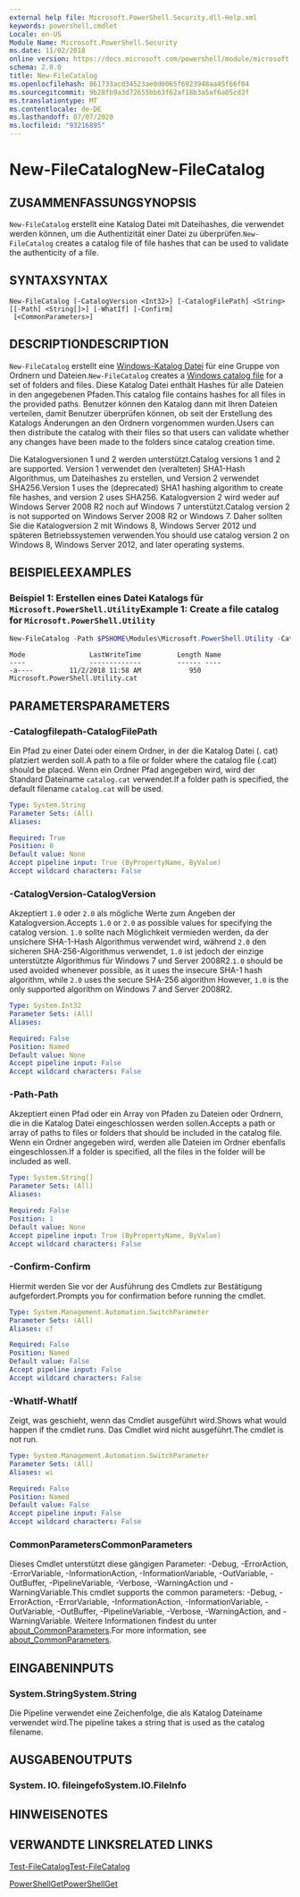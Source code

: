 ```yaml
---
external help file: Microsoft.PowerShell.Security.dll-Help.xml
keywords: powershell,cmdlet
Locale: en-US
Module Name: Microsoft.PowerShell.Security
ms.date: 11/02/2018
online version: https://docs.microsoft.com/powershell/module/microsoft.powershell.security/new-filecatalog?view=powershell-6&WT.mc_id=ps-gethelp
schema: 2.0.0
title: New-FileCatalog
ms.openlocfilehash: 861733acd34523ae0d0065f6923948aa45f66f04
ms.sourcegitcommit: 9b28fb9a3d72655bb63f62af18b3a5af6a05cd3f
ms.translationtype: MT
ms.contentlocale: de-DE
ms.lasthandoff: 07/07/2020
ms.locfileid: "93216895"
---
```

# <span data-ttu-id="068e8-103">New-FileCatalog</span><span class="sxs-lookup"><span data-stu-id="068e8-103">New-FileCatalog</span></span>

## <span data-ttu-id="068e8-104">ZUSAMMENFASSUNG</span><span class="sxs-lookup"><span data-stu-id="068e8-104">SYNOPSIS</span></span>
<span data-ttu-id="068e8-105">`New-FileCatalog` erstellt eine Katalog Datei mit Dateihashes, die verwendet werden können, um die Authentizität einer Datei zu überprüfen.</span><span class="sxs-lookup"><span data-stu-id="068e8-105">`New-FileCatalog` creates a catalog file of file hashes that can be used to validate the authenticity of a file.</span></span>

## <span data-ttu-id="068e8-106">SYNTAX</span><span class="sxs-lookup"><span data-stu-id="068e8-106">SYNTAX</span></span>

```
New-FileCatalog [-CatalogVersion <Int32>] [-CatalogFilePath] <String> [[-Path] <String[]>] [-WhatIf] [-Confirm]
 [<CommonParameters>]
```

## <span data-ttu-id="068e8-107">DESCRIPTION</span><span class="sxs-lookup"><span data-stu-id="068e8-107">DESCRIPTION</span></span>

<span data-ttu-id="068e8-108">`New-FileCatalog` erstellt eine [Windows-Katalog Datei](/windows-hardware/drivers/install/catalog-files) für eine Gruppe von Ordnern und Dateien.</span><span class="sxs-lookup"><span data-stu-id="068e8-108">`New-FileCatalog` creates a [Windows catalog file](/windows-hardware/drivers/install/catalog-files) for a set of folders and files.</span></span>
<span data-ttu-id="068e8-109">Diese Katalog Datei enthält Hashes für alle Dateien in den angegebenen Pfaden.</span><span class="sxs-lookup"><span data-stu-id="068e8-109">This catalog file contains hashes for all files in the provided paths.</span></span>
<span data-ttu-id="068e8-110">Benutzer können den Katalog dann mit Ihren Dateien verteilen, damit Benutzer überprüfen können, ob seit der Erstellung des Katalogs Änderungen an den Ordnern vorgenommen wurden.</span><span class="sxs-lookup"><span data-stu-id="068e8-110">Users can then distribute the catalog with their files so that users can validate whether any changes have been made to the folders since catalog creation time.</span></span>

<span data-ttu-id="068e8-111">Die Katalogversionen 1 und 2 werden unterstützt.</span><span class="sxs-lookup"><span data-stu-id="068e8-111">Catalog versions 1 and 2 are supported.</span></span> <span data-ttu-id="068e8-112">Version 1 verwendet den (veralteten) SHA1-Hash Algorithmus, um Dateihashes zu erstellen, und Version 2 verwendet SHA256.</span><span class="sxs-lookup"><span data-stu-id="068e8-112">Version 1 uses the (deprecated) SHA1 hashing algorithm to create file hashes, and version 2 uses SHA256.</span></span>
<span data-ttu-id="068e8-113">Katalogversion 2 wird weder auf Windows Server 2008 R2 noch auf Windows 7 unterstützt.</span><span class="sxs-lookup"><span data-stu-id="068e8-113">Catalog version 2 is not supported on Windows Server 2008 R2 or Windows 7.</span></span>
<span data-ttu-id="068e8-114">Daher sollten Sie die Katalogversion 2 mit Windows 8, Windows Server 2012 und späteren Betriebssystemen verwenden.</span><span class="sxs-lookup"><span data-stu-id="068e8-114">You should use catalog version 2 on Windows 8, Windows Server 2012, and later operating systems.</span></span>

## <span data-ttu-id="068e8-115">BEISPIELE</span><span class="sxs-lookup"><span data-stu-id="068e8-115">EXAMPLES</span></span>

### <span data-ttu-id="068e8-116">Beispiel 1: Erstellen eines Datei Katalogs für `Microsoft.PowerShell.Utility`</span><span class="sxs-lookup"><span data-stu-id="068e8-116">Example 1: Create a file catalog for `Microsoft.PowerShell.Utility`</span></span>

```powershell
New-FileCatalog -Path $PSHOME\Modules\Microsoft.PowerShell.Utility -CatalogFilePath \temp\Microsoft.PowerShell.Utility.cat -CatalogVersion 2.0
```

```Output
Mode                LastWriteTime         Length Name
----                -------------         ------ ----
-a----         11/2/2018 11:58 AM            950 Microsoft.PowerShell.Utility.cat
```

## <span data-ttu-id="068e8-117">PARAMETERS</span><span class="sxs-lookup"><span data-stu-id="068e8-117">PARAMETERS</span></span>

### <span data-ttu-id="068e8-118">-Catalogfilepath</span><span class="sxs-lookup"><span data-stu-id="068e8-118">-CatalogFilePath</span></span>

<span data-ttu-id="068e8-119">Ein Pfad zu einer Datei oder einem Ordner, in der die Katalog Datei (. cat) platziert werden soll.</span><span class="sxs-lookup"><span data-stu-id="068e8-119">A path to a file or folder where the catalog file (.cat) should be placed.</span></span>
<span data-ttu-id="068e8-120">Wenn ein Ordner Pfad angegeben wird, wird der Standard Dateiname `catalog.cat` verwendet.</span><span class="sxs-lookup"><span data-stu-id="068e8-120">If a folder path is specified, the default filename `catalog.cat` will be used.</span></span>

```yaml
Type: System.String
Parameter Sets: (All)
Aliases:

Required: True
Position: 0
Default value: None
Accept pipeline input: True (ByPropertyName, ByValue)
Accept wildcard characters: False
```

### <span data-ttu-id="068e8-121">-CatalogVersion</span><span class="sxs-lookup"><span data-stu-id="068e8-121">-CatalogVersion</span></span>

<span data-ttu-id="068e8-122">Akzeptiert `1.0` oder `2.0` als mögliche Werte zum Angeben der Katalogversion.</span><span class="sxs-lookup"><span data-stu-id="068e8-122">Accepts `1.0` or `2.0` as possible values for specifying the catalog version.</span></span>
<span data-ttu-id="068e8-123">`1.0` sollte nach Möglichkeit vermieden werden, da der unsichere SHA-1-Hash Algorithmus verwendet wird, während `2.0` den sicheren SHA-256-Algorithmus verwendet, `1.0` ist jedoch der einzige unterstützte Algorithmus für Windows 7 und Server 2008R2.</span><span class="sxs-lookup"><span data-stu-id="068e8-123">`1.0` should be used avoided whenever possible, as it uses the insecure SHA-1 hash algorithm, while `2.0` uses the secure SHA-256 algorithm However, `1.0` is the only supported algorithm on Windows 7 and Server 2008R2.</span></span>

```yaml
Type: System.Int32
Parameter Sets: (All)
Aliases:

Required: False
Position: Named
Default value: None
Accept pipeline input: False
Accept wildcard characters: False
```

### <span data-ttu-id="068e8-124">-Path</span><span class="sxs-lookup"><span data-stu-id="068e8-124">-Path</span></span>

<span data-ttu-id="068e8-125">Akzeptiert einen Pfad oder ein Array von Pfaden zu Dateien oder Ordnern, die in die Katalog Datei eingeschlossen werden sollen.</span><span class="sxs-lookup"><span data-stu-id="068e8-125">Accepts a path or array of paths to files or folders that should be included in the catalog file.</span></span>
<span data-ttu-id="068e8-126">Wenn ein Ordner angegeben wird, werden alle Dateien im Ordner ebenfalls eingeschlossen.</span><span class="sxs-lookup"><span data-stu-id="068e8-126">If a folder is specified, all the files in the folder will be included as well.</span></span>

```yaml
Type: System.String[]
Parameter Sets: (All)
Aliases:

Required: False
Position: 1
Default value: None
Accept pipeline input: True (ByPropertyName, ByValue)
Accept wildcard characters: False
```

### <span data-ttu-id="068e8-127">-Confirm</span><span class="sxs-lookup"><span data-stu-id="068e8-127">-Confirm</span></span>

<span data-ttu-id="068e8-128">Hiermit werden Sie vor der Ausführung des Cmdlets zur Bestätigung aufgefordert.</span><span class="sxs-lookup"><span data-stu-id="068e8-128">Prompts you for confirmation before running the cmdlet.</span></span>

```yaml
Type: System.Management.Automation.SwitchParameter
Parameter Sets: (All)
Aliases: cf

Required: False
Position: Named
Default value: False
Accept pipeline input: False
Accept wildcard characters: False
```

### <span data-ttu-id="068e8-129">-WhatIf</span><span class="sxs-lookup"><span data-stu-id="068e8-129">-WhatIf</span></span>

<span data-ttu-id="068e8-130">Zeigt, was geschieht, wenn das Cmdlet ausgeführt wird.</span><span class="sxs-lookup"><span data-stu-id="068e8-130">Shows what would happen if the cmdlet runs.</span></span>
<span data-ttu-id="068e8-131">Das Cmdlet wird nicht ausgeführt.</span><span class="sxs-lookup"><span data-stu-id="068e8-131">The cmdlet is not run.</span></span>

```yaml
Type: System.Management.Automation.SwitchParameter
Parameter Sets: (All)
Aliases: wi

Required: False
Position: Named
Default value: False
Accept pipeline input: False
Accept wildcard characters: False
```

### <span data-ttu-id="068e8-132">CommonParameters</span><span class="sxs-lookup"><span data-stu-id="068e8-132">CommonParameters</span></span>

<span data-ttu-id="068e8-133">Dieses Cmdlet unterstützt diese gängigen Parameter: -Debug, -ErrorAction, -ErrorVariable, -InformationAction, -InformationVariable, -OutVariable, -OutBuffer, -PipelineVariable, -Verbose, -WarningAction und -WarningVariable.</span><span class="sxs-lookup"><span data-stu-id="068e8-133">This cmdlet supports the common parameters: -Debug, -ErrorAction, -ErrorVariable, -InformationAction, -InformationVariable, -OutVariable, -OutBuffer, -PipelineVariable, -Verbose, -WarningAction, and -WarningVariable.</span></span> <span data-ttu-id="068e8-134">Weitere Informationen findest du unter [about_CommonParameters](https://go.microsoft.com/fwlink/?LinkID=113216).</span><span class="sxs-lookup"><span data-stu-id="068e8-134">For more information, see [about_CommonParameters](https://go.microsoft.com/fwlink/?LinkID=113216).</span></span>

## <span data-ttu-id="068e8-135">EINGABEN</span><span class="sxs-lookup"><span data-stu-id="068e8-135">INPUTS</span></span>

### <span data-ttu-id="068e8-136">System.String</span><span class="sxs-lookup"><span data-stu-id="068e8-136">System.String</span></span>

<span data-ttu-id="068e8-137">Die Pipeline verwendet eine Zeichenfolge, die als Katalog Dateiname verwendet wird.</span><span class="sxs-lookup"><span data-stu-id="068e8-137">The pipeline takes a string that is used as the catalog filename.</span></span>

## <span data-ttu-id="068e8-138">AUSGABEN</span><span class="sxs-lookup"><span data-stu-id="068e8-138">OUTPUTS</span></span>

### <span data-ttu-id="068e8-139">System. IO. fileingefo</span><span class="sxs-lookup"><span data-stu-id="068e8-139">System.IO.FileInfo</span></span>

## <span data-ttu-id="068e8-140">HINWEISE</span><span class="sxs-lookup"><span data-stu-id="068e8-140">NOTES</span></span>

## <span data-ttu-id="068e8-141">VERWANDTE LINKS</span><span class="sxs-lookup"><span data-stu-id="068e8-141">RELATED LINKS</span></span>

[<span data-ttu-id="068e8-142">Test-FileCatalog</span><span class="sxs-lookup"><span data-stu-id="068e8-142">Test-FileCatalog</span></span>](Test-FileCatalog.md)

[<span data-ttu-id="068e8-143">PowerShellGet</span><span class="sxs-lookup"><span data-stu-id="068e8-143">PowerShellGet</span></span>](/powerShell/module/powershellget)
